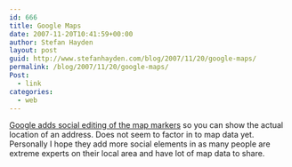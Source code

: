 ```yaml
---
id: 666
title: Google Maps
date: 2007-11-20T10:41:59+00:00
author: Stefan Hayden
layout: post
guid: http://www.stefanhayden.com/blog/2007/11/20/google-maps/
permalink: /blog/2007/11/20/google-maps/
Post:
  - link
categories:
  - web
---
```

<a href="http://maps.google.com/help/maps/edit/promo.html">Google adds social editing of the map markers</a> so you can show the actual location of an address. Does not seem to factor in to map data yet. Personally I hope they add more social elements in as many people are extreme experts on their local area and have lot of map data to share.
